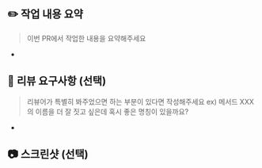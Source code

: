 ## ✏️ 작업 내용 요약

> 이번 PR에서 작업한 내용을 요약해주세요

-

## 💬 리뷰 요구사항 (선택)

> 리뷰어가 특별히 봐주었으면 하는 부분이 있다면 작성해주세요
> ex) 메서드 XXX의 이름을 더 잘 짓고 싶은데 혹시 좋은 명칭이 있을까요?

-

## 📷 스크린샷 (선택)
